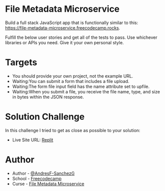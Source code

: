# File Metadata Microservice

Build a full stack JavaScript app that is functionally similar to this: https://file-metadata-microservice.freecodecamp.rocks.

Fulfill the below user stories and get all of the tests to pass. Use whichever libraries or APIs you need. Give it your own personal style.

# Targets

- You should provide your own project, not the example URL.
- Waiting:You can submit a form that includes a file upload.
- Waiting:The form file input field has the name attribute set to upfile.
- Waiting:When you submit a file, you receive the file name, type, and size in bytes within the JSON response.
  
# Solution Challenge
In this challenge I tried to get as close as possible to your solution:
- Live Site URL: [Replit](https://replit.com/@AndresF-Sanchez/boilerplate-project-filemetadata)

# Author

- Author - [@AndresF-SanchezG](https://github.com/AndresF-SanchezG)
- School - [Freecodecamp](https://www.freecodecamp.org/)
- Curse - [File Metadata Microservice](https://www.freecodecamp.org/learn/back-end-development-and-apis/back-end-development-and-apis-projects/file-metadata-microservice)






